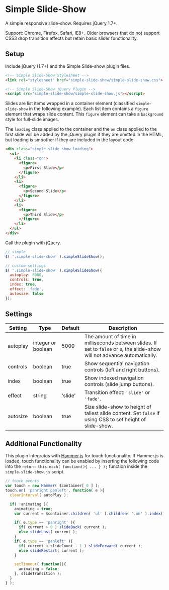 # Simple Slide-Show
A simple responsive slide-show. Requires jQuery 1.7+.

Support: Chrome, Firefox, Safari, IE8+. Older browsers that do not support CSS3 drop transition effects but retain basic slider functionality.

## Setup

Include jQuery (1.7+) and the Simple Slide-show plugin files.

```html
<!-- Simple Slide-Show Stylesheet -->
<link rel="stylesheet" href="simple-slide-show/simple-slide-show.css">

<!-- Simple Slide-Show jQuery Plugin -->
<script src="simple-slide-show/simple-slide-show.js"></script>
```

Slides are list items wrapped in a container element (classified `simple-slide-show` in the following example). Each list item contains a `figure` element that wraps slide content. This `figure` element can take a `background` style for full-slide images.

The `loading` class applied to the container and the `on` class applied to the first slide will be added by the jQuery plugin if they are omitted in the HTML, but loading is smoother if they are included in the layout code.

```html
<div class="simple-slide-show loading">
  <ul>
    <li class="on">
      <figure>
        <p>First Slide</p>
      </figure>
    </li>
    <li>
      <figure>
        <p>Second Slide</p>
      </figure>
    </li>
    <li>
      <figure>
        <p>Third Slide</p>
      </figure>
    </li>
  </ul>
</div>
```

Call the plugin with jQuery.

```javascript
// simple
$( '.simple-slide-show' ).simpleSlideShow();

// custom settings
$( '.simple-slide-show' ).simpleSlideShow({
  autoplay: 5000,
  controls: true,
  index: true,
  effect: 'fade',
  autosize: false
});
```

## Settings

Setting | Type | Default | Description
--- | --- | --- | ---
autoplay | integer or boolean | 5000 | The amount of time in milliseconds between slides. If set to `false` or `0`, the slide-show will not advance automatically.
controls | boolean | true | Show sequential navigation controls (left and right buttons).
index | boolean | true | Show indexed navigation controls (slide jump buttons).
effect | string | 'slide' | Transition effect: `'slide'` or `'fade'`.
autosize | boolean | true | Size slide-show to height of tallest slide content. Set `false` if using CSS to set height of slide-show.

## Additional Functionality

This plugin integrates with [Hammer.js](https://github.com/hammerjs/hammer.js) for touch functionality. If Hammer.js is loaded, touch functionality can be enabled by inserting the following code into the `return this.each( function(){ ... } );` function inside the `simple-slide-show.js` script.

```javascript
// touch events
var touch = new Hammer( $container[ 0 ] );
touch.on( 'panright panleft', function( e ){
  clearInterval( autoPlay );

  if( !animating ){
    animating = true;
    var current = $container.children( 'ul' ).children( '.on' ).index();

    if( e.type == 'panright' ){
      if( current > 0 ) slideBack( current );
      else slideLast( current );
    }
    if( e.type == 'panleft' ){
      if( current < slideCount - 1 ) slideForward( current );
      else slideRestart( current );
    }

    setTimeout( function(){
      animating = false;
    }, slideTransition );
  }
} );
```